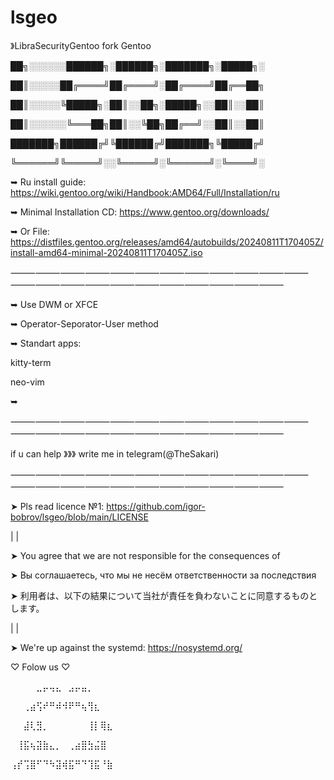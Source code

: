 # lsgeo
》LibraSecurityGentoo fork Gentoo

██╗░░░░░░██████╗░██████╗░███████╗░█████╗░

██║░░░░░██╔════╝██╔════╝░██╔════╝██╔══██╗

██║░░░░░╚█████╗░██║░░██╗░█████╗░░██║░░██║

██║░░░░░░╚═══██╗██║░░╚██╗██╔══╝░░██║░░██║

███████╗██████╔╝╚██████╔╝███████╗╚█████╔╝

╚══════╝╚═════╝░░╚═════╝░╚══════╝░╚════╝░

➥ Ru install guide: https://wiki.gentoo.org/wiki/Handbook:AMD64/Full/Installation/ru

➥ Minimal Installation CD: https://www.gentoo.org/downloads/

➥ Or File: https://distfiles.gentoo.org/releases/amd64/autobuilds/20240811T170405Z/install-amd64-minimal-20240811T170405Z.iso

⸻⸻⸻⸻⸻⸻⸻⸻⸻⸻⸻⸻⸻⸻⸻⸻⸻⸻⸻⸻⸻⸻⸻

➥ Use DWM or XFCE

➥ Operator-Seporator-User method

➥ Standart apps:

  kitty-term

  neo-vim

➥

⸻⸻⸻⸻⸻⸻⸻⸻⸻⸻⸻⸻⸻⸻⸻⸻⸻⸻⸻⸻⸻⸻⸻

if u can help 》》》 write me in telegram(@TheSakari)

⸻⸻⸻⸻⸻⸻⸻⸻⸻⸻⸻⸻⸻⸻⸻⸻⸻⸻⸻⸻⸻⸻⸻

➤ Pls read licence №1: https://github.com/igor-bobrov/lsgeo/blob/main/LICENSE

|
|

➤ You agree that we are not responsible for the consequences of

➤ Вы соглашаетесь, что мы не несём ответственности за последствия

➤ 利用者は、以下の結果について当社が責任を負わないことに同意するものとします。

|
|

➤ We're up against the systemd: https://nosystemd.org/


♡ Folow us ♡

⠀⠀⠀⠀⣀⡤⢤⣄⠀⣠⡤⣤⡀

⠀⠀⢀⣴⢫⠞⠛⠾⠺⠟⠛⢦⢻⣆⠀⠀

⠀⠀⣼⢇⣻⡀⠀⠀⠀⠀⠀⠀⢸⡇⢿⣆⠀

⠀⢸⣯⢦⣽⣷⣄⡀⠀⢀⣴⣿⣳⣬⣿

⢠⡞⢩⣿⠋⠙⠳⣽⢾⣯⠛⠙⢹⣯⠘⣷

